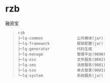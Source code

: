 # rzb
融资宝



> ```
> rzb
> ├─lq-common    			公共模块(jar)
> ├─lq-framework       	    框架配置(jar)
> ├─lq-generator         	代码生成
> ├─lq-manage            	管理平台(9090)
> ├─lq-oss        		    文件服务(9082)
> ├─lq-sms				    消息服务(9081)
> ├─lq-sso				    单点登录(9083)
> └─lq-system				系统服务(jar)
> ```
